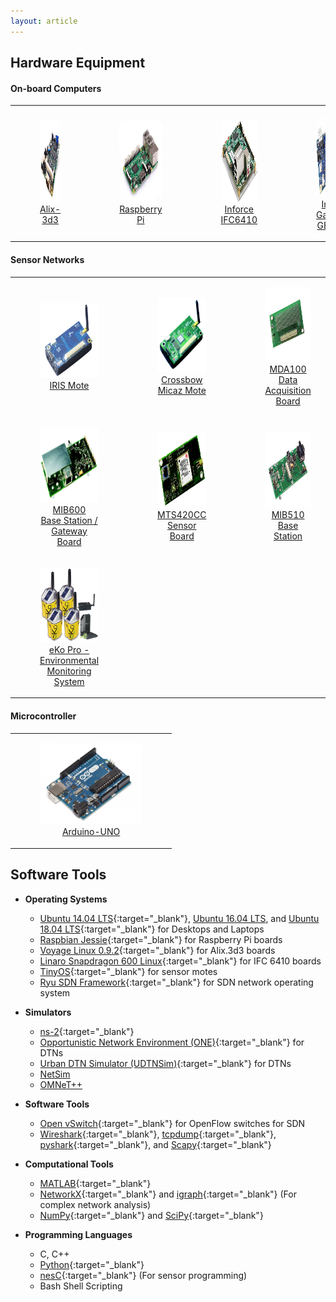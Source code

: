 ```yaml
---
layout: article
---
```


## Hardware Equipment

#### On-board Computers

<table>
<tr>
<td><figure align="center"><a href="http://www.pcengines.ch/pdf/alix3d3.pdf" target="_blank"><img height="130px" src="images/hardware/alix-3d3.jpg"><figcaption >Alix-3d3</figcaption></a></figure></td>
<td><figure align="center"><a href="http://docs-europe.electrocomponents.com/webdocs/14ba/0900766b814ba5fd.pdf" target="_blank"><img height="130px" src="images/hardware/raspberrypi3.jpg"><figcaption >Raspberry Pi</figcaption></a></figure></td>
<td><figure align="center"><a href="https://www.inforcecomputing.com/public_docs/Inforce%20DataSheet_6410_03-2015.pdf" target="_blank"><img height="130px" src="images/hardware/ifc6410.png"><figcaption >Inforce IFC6410</figcaption></a></figure></td>
<td><figure align="center"><a href="https://www.intel.com/content/dam/www/public/us/en/documents/datasheets/galileo-g2-datasheet.pdf" target="_blank"><img height="130px" src="images/hardware/galileogen2.jpg"><figcaption >Intel Galileo GEN 2</figcaption></a></figure></td>
</tr>
</table>

#### Sensor Networks

<table>
<tr>
<td><figure align="center"><a href="http://www.memsic.com/userfiles/files/Datasheets/WSN/IRIS_Datasheet.pdf" target="_blank"><img height="120px" src="images/hardware/irismote.jpg"><figcaption >IRIS Mote</figcaption></a></figure></td>
<td><figure align="center"><a href="http://www.memsic.com/userfiles/files/Datasheets/WSN/micaz_datasheet-t.pdf" target="_blank"><img height="120px" src="images/hardware/micazmote.jpg"><figcaption >Crossbow Micaz Mote</figcaption></a></figure></td>
<td><figure align="center"><a href="https://www.memsic.com/userfiles/files/Datasheets/WSN/mts_mda_datasheet.pdf" target="_blank"><img height="120px" src="images/hardware/mda100.jpg"><figcaption >MDA100<br>Data Acquisition Board</figcaption></a></figure></td>
<td><figure align="center"><a href="http://data.datasheetlib.com/pdf1/143/91/1439174/memsic-mib520_e4febd59fa.pdf?take=binary" target="_blank"><img height="120px" src="images/hardware/mib520.png"><figcaption >MIB520<br>Interface/Programming Board</figcaption></a></figure></td>
</tr>

<tr>
<td><figure align="center"><a href="http://www.memsic.cn/userfiles/files/Datasheets/WSN/6020-0055-05_a_mib600-t.pdf" target="_blank"><img height="120px" src="images/hardware/mib600.png"><figcaption>MIB600<br>Base Station / Gateway Board</figcaption></a></figure></td>
<td><figure align="center"><a href="http://www.memsic.cn/userfiles/files/Datasheets/WSN/mts400_420_datasheet-t.pdf" target="_blank"><img height="120px" src="images/hardware/mts420cc.png"><figcaption>MTS420CC<br>Sensor Board</figcaption></a></figure></td>
<td><figure align="center"><a href="http://datasheet.datasheetarchive.com/originals/distributors/Datasheets-8/DSA-142718.pdf" target="_blank"><img height="120px" src="images/hardware/mib510ca.jpeg"><figcaption>MIB510<br>Base Station</figcaption></a></figure></td>
<td><figure align="center"><a href="https://cdn.sparkfun.com/datasheets/Sensors/Proximity/HCSR04.pdf" target="_blank"><img height="120px" src="images/hardware/hcsro4.jpg"><figcaption >HC-SR04<br>Ultrasonic Ranging Module</figcaption></a></figure></td>
</tr>

<tr>
<td><figure align="center"><a href="http://www.memsic.com/userfiles/files/Datasheets/WSN/eko_starter_system.pdf" target="_blank"><img height="120px" src="images/hardware/eKo_gross.jpg"><figcaption>eKo Pro - Environmental Monitoring System</figcaption></a></figure></td>
</tr>

</table>

#### Microcontroller
<table>
<tr>
<td><figure align="center"><a href="https://store.arduino.cc/usa/arduino-uno-rev3" target="_blank"><img height="130px" src="images/hardware/arduino.jpg"><figcaption>Arduino-UNO</figcaption></a></figure></td>
</tr>
</table>

## Software Tools

+ **Operating Systems**
	- [Ubuntu 14.04 LTS](http://releases.ubuntu.com/14.04/){:target="_blank"}, [Ubuntu 16.04 LTS](http://releases.ubuntu.com/16.04/), and [Ubuntu 18.04 LTS](http://releases.ubuntu.com/18.04/){:target="_blank"} for Desktops and Laptops
	- [Raspbian Jessie](https://www.raspberrypi.org/downloads/raspbian/){:target="_blank"} for Raspberry Pi boards
	- [Voyage Linux 0.9.2](http://mirror.voyage.hk/download/ISO/voyage-0.9.2.iso){:target="_blank"} for Alix.3d3 boards
	- [Linaro Snapdragon 600 Linux](https://wiki.linaro.org/Boards/IFC6410){:target="_blank"} for IFC 6410 boards
	- [TinyOS](https://github.com/tinyos/){:target="_blank"} for sensor motes
	- [Ryu SDN Framework](https://osrg.github.io/ryu/){:target="_blank"} for SDN network operating system
	
+ **Simulators**
	- [ns-2](https://www.isi.edu/nsnam/ns/){:target="_blank"}
	- [Opportunistic Network Environment (ONE)](https://www.netlab.tkk.fi/tutkimus/dtn/theone/){:target="_blank"} for DTNs
	- [Urban DTN Simulator (UDTNSim)](https://github.com/iist-sysnet/UDTNSim){:target="_blank"} for DTNs
	- [NetSim](https://www.tetcos.com/netsim-pro.html)
	- [OMNeT++](https://omnetpp.org/)
	
+ **Software Tools**
	- [Open vSwitch](http://openvswitch.org/){:target="_blank"} for OpenFlow switches for SDN
	- [Wireshark](https://www.wireshark.org/){:target="_blank"}, [tcpdump](http://www.tcpdump.org/){:target="_blank"}, [pyshark](https://github.com/KimiNewt/pyshark){:target="_blank"}, and [Scapy](https://scapy.net){:target="_blank"}
	
+ **Computational Tools**
	- [MATLAB](https://www.mathworks.com/products/matlab.html){:target="_blank"}
	- [NetworkX](https://networkx.github.io/){:target="_blank"} and [igraph](http://igraph.org/python/){:target="_blank"} (For complex network analysis)
	- [NumPy](https://numpy.org){:target="_blank"} and [SciPy](https://www.scipy.org){:target="_blank"}

+ **Programming Languages**
	- C, C++
	- [Python](https://www.python.org){:target="_blank"}
	- [nesC](http://nescc.sourceforge.net/){:target="_blank"} (For sensor programming)
	- Bash Shell Scripting
	

